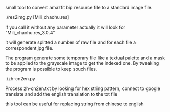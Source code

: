 small tool to convert amazfit bip resource file to a standard image file.

./res2img.py [Mili_chaohu.res]

if you call it without any parameter actually it will look for "Mili_chaohu.res_3.0.4"

it will generate splitted a number of raw file and for each file a correspondent jpg file.

The program generate some temporary file like a textual palette and a mask to be applied to the grayscale image to get the indexed one. By tweaking the program is possible to keep souch files.




./zh-cn2en.py

Process zh-cn2en.txt by looking for hex string pattern, connect to google translate and add the english translation to the txt file

this tool can be useful for replacing string from chinese to english
